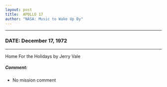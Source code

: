 ```yaml
---
layout: post
title:  APOLLO 17
author: "NASA: Music to Wake Up By"
---
```


----
### DATE: December 17, 1972
----
Home For the Holidays by Jerry Vale

##### Comment:
* No mission comment
